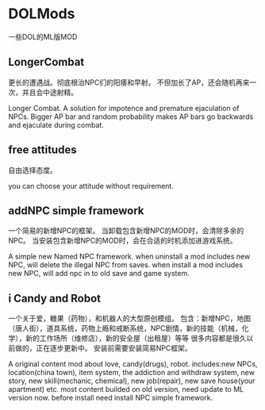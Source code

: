 # DOLMods
一些DOL的ML版MOD

## LongerCombat
更长的遭遇战。彻底根治NPC们的阳痿和早射。
不但加长了AP，还会随机再来一次，并且会中途射精。

Longer Combat. A solution for impotence and premature ejaculation of NPCs.
Bigger AP bar and random probability makes AP bars go backwards and ejaculate during combat.

## free attitudes
自由选择态度。

you can choose your attitude without requirement.

## addNPC simple framework
一个简易的新增NPC的框架。
当卸载包含新增NPC的MOD时，会清除多余的NPC。
当安装包含新增NPC的MOD时，会在合适的时机添加进游戏系统。

A simple new Named NPC framework.
when uninstall a mod includes new NPC, will delete the illegal NPC from saves.
when install a mod includes new NPC, will add npc in to old save and game system.

## i Candy and Robot
一个关于爱，糖果（药物），和机器人的大型原创模组。
包含：新增NPC，地图（唐人街），道具系统，药物上瘾和戒断系统，NPC剧情，新的技能（机械，化学），新的工作场所（维修店），新的安全屋（出租屋）等等
很多内容都是很久以前做的，正在逐步更新中。
安装前需要安装简易NPC框架。

A original content mod about love, candy(drugs), robot.
includes:new NPCs, location(china town), item system, the addiction and withdraw system, new story, new skill(mechanic, chemical),
new job(repair), new save house(your apartment) etc. most content builded on old version, need update to ML version now.
before install need install NPC simple framework.
